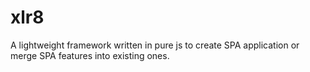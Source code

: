 # xlr8
A lightweight framework written in pure js to create SPA application or merge SPA features into existing ones.
